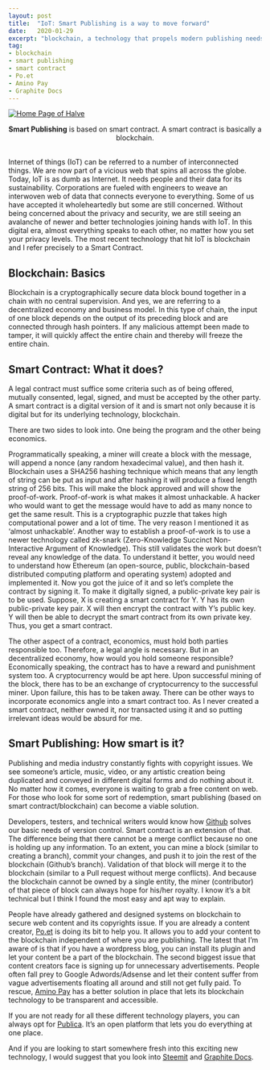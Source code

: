 ```yaml
---
layout: post
title:  "IoT: Smart Publishing is a way to move forward"
date:   2020-01-29
excerpt: "blockchain, a technology that propels modern publishing needs."
tag:
- blockchain 
- smart publishing
- smart contract
- Po.et
- Amino Pay
- Graphite Docs
---
```


<a href="{{ site.url }}/images/halve-home-image.png"><img src="{{ site.url }}/images/halve-home-image.png" alt="Home Page of Halve"></a>  

<center><b>Smart Publishing</b> is based on smart contract. A smart contract is basically a blockchain.</center><br>
     
Internet of things (IoT) can be referred to a number of interconnected things. We are now part of a vicious web that spins all across the globe. Today, IoT is as dumb as Internet. It needs people and their data for its sustainability. Corporations are fueled with engineers to weave an interwoven web of data that connects everyone to everything. Some of us have accepted it wholeheartedly but some are still concerned. Without being concerned about the privacy and security, we are still seeing an avalanche of newer and better technologies joining hands with IoT. In this digital era, almost everything speaks to each other, no matter how you set your privacy levels. The most recent technology that hit IoT is blockchain and I refer precisely to a Smart Contract.

## Blockchain: Basics
Blockchain is a cryptographically secure data block bound together in a chain with no central supervision. And yes, we are referring to a decentralized economy and business model. In this type of chain, the input of one block depends on the output of its preceding block and are connected through hash pointers. If any malicious attempt been made to tamper, it will quickly affect the entire chain and thereby will freeze the entire chain.

## Smart Contract: What it does?
A legal contract must suffice some criteria such as of being offered, mutually consented, legal, signed, and must be accepted by the other party. A smart contract is a digital version of it and is smart not only because it is digital but for its underlying technology, blockchain.

There are two sides to look into. One being the program and the other being economics.

Programmatically speaking, a miner will create a block with the message, will append a nonce (any random hexadecimal value), and then hash it. Blockchain uses a SHA256 hashing technique which means that any length of string can be put as input and after hashing it will produce a fixed length string of 256 bits. This will make the block approved and will show the proof-of-work. Proof-of-work is what makes it almost unhackable. A hacker who would want to get the message would have to add as many nonce to get the same result. This is a cryptographic puzzle that takes high computational power and a lot of time. The very reason I mentioned it as ‘almost unhackable’. Another way to establish a proof-of-work is to use a newer technology called zk-snark (Zero-Knowledge Succinct Non-Interactive Argument of Knowledge). This still validates the work but doesn’t reveal any knowledge of the data. To understand it better, you would need to understand how Ethereum (an open-source, public, blockchain-based distributed computing platform and operating system) adopted and implemented it. Now you got the juice of it and so let’s complete the contract by signing it. To make it digitally signed, a public-private key pair is to be used. Suppose, X is creating a smart contract for Y. Y has its own public-private key pair. X will then encrypt the contract with Y’s public key. Y will then be able to decrypt the smart contract from its own private key. Thus, you get a smart contract.

The other aspect of a contract, economics, must hold both parties responsible too. Therefore, a legal angle is necessary. But in an decentralized economy, how would you hold someone responsible? Economically speaking, the contract has to have a reward and punishment system too. A cryptocurrency would be apt here. Upon successful mining of the block, there has to be an exchange of cryptocurrency to the successful miner. Upon failure, this has to be taken away. There can be other ways to incorporate economics angle into a smart contract too. As I never created a smart contract, neither owned it, nor transacted using it and so putting irrelevant ideas would be absurd for me.

## Smart Publishing: How smart is it?
Publishing and media industry constantly fights with copyright issues. We see someone’s article, music, video, or any artistic creation being duplicated and conveyed in different digital forms and do nothing about it. No matter how it comes, everyone is waiting to grab a free content on web. For those who look for some sort of redemption, smart publishing (based on smart contract/blockchain) can become a viable solution.

Developers, testers, and technical writers would know how [Github](https://github.com/) solves our basic needs of version control. Smart contract is an extension of that. The difference being that there cannot be a merge conflict because no one is holding up any information. To an extent, you can mine a block (similar to creating a branch), commit your changes, and push it to join the rest of the blockchain (Github’s branch). Validation of that block will merge it to the blockchain (similar to a Pull request without merge conflicts). And because the blockchain cannot be owned by a single entity, the miner (contributor) of that piece of block can always hope for his/her royalty. I know it’s a bit technical but I think I found the most easy and apt way to explain.

People have already gathered and designed systems on blockchain to secure web content and its copyrights issue. If you are already a content creator, [Po.et](https://www.po.et/) is doing its bit to help you. It allows you to add your content to the blockchain independent of where you are publishing. The latest that I’m aware of is that if you have a wordpress blog, you can install its plugin and let your content be a part of the blockchain. The second biggest issue that content creators face is signing up for unnecessary advertisements. People often fall prey to Google Adwords/Adsense and let their content suffer from vague advertisements floating all around and still not get fully paid. To rescue, [Amino Pay](https://www.aminopay.com/) has a better solution in place that lets its blockchain technology to be transparent and accessible.

If you are not ready for all these different technology players, you can always opt for [Publica](https://publica.com/). It’s an open platform that lets you do everything at one place.

And if you are looking to start somewhere fresh into this exciting new technology, I would suggest that you look into [Steemit](https://steemit.com/) and [Graphite Docs](https://app.graphitedocs.com/).
